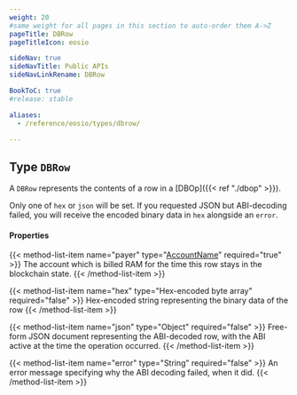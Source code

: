 ```yaml
---
weight: 20
#same weight for all pages in this section to auto-order them A->Z
pageTitle: DBRow
pageTitleIcon: eosio

sideNav: true
sideNavTitle: Public APIs
sideNavLinkRename: DBRow

BookToC: true
#release: stable

aliases:
  - /reference/eosio/types/dbrow/

---
```


## Type `DBRow`

A `DBRow` represents the contents of a row in a [DBOp]({{< ref "./dbop" >}}).

Only one of `hex` or `json` will be set. If you requested JSON but
ABI-decoding failed, you will receive the encoded binary data in
`hex` alongside an `error`.

#### Properties

{{< method-list-item name="payer" type="[AccountName](/eosio/public-apis/reference/types/accountname)" required="true" >}}
  The account which is billed RAM for the time this row stays in the blockchain state.
{{< /method-list-item >}}

{{< method-list-item name="hex" type="Hex-encoded byte array" required="false" >}}
  Hex-encoded string representing the binary data of the row
{{< /method-list-item >}}

{{< method-list-item name="json" type="Object" required="false" >}}
  Free-form JSON document representing the ABI-decoded row, with the ABI active at the time the operation occurred.
{{< /method-list-item >}}

{{< method-list-item name="error" type="String" required="false" >}}
  An error message specifying why the ABI decoding failed, when it did.
{{< /method-list-item >}}
